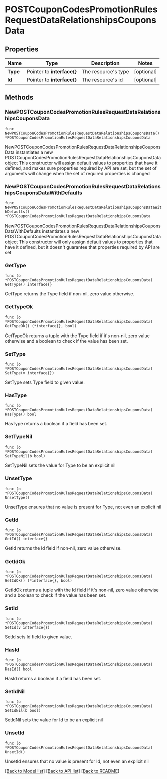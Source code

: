 # POSTCouponCodesPromotionRulesRequestDataRelationshipsCouponsData

## Properties

Name | Type | Description | Notes
------------ | ------------- | ------------- | -------------
**Type** | Pointer to **interface{}** | The resource&#39;s type | [optional] 
**Id** | Pointer to **interface{}** | The resource&#39;s id | [optional] 

## Methods

### NewPOSTCouponCodesPromotionRulesRequestDataRelationshipsCouponsData

`func NewPOSTCouponCodesPromotionRulesRequestDataRelationshipsCouponsData() *POSTCouponCodesPromotionRulesRequestDataRelationshipsCouponsData`

NewPOSTCouponCodesPromotionRulesRequestDataRelationshipsCouponsData instantiates a new POSTCouponCodesPromotionRulesRequestDataRelationshipsCouponsData object
This constructor will assign default values to properties that have it defined,
and makes sure properties required by API are set, but the set of arguments
will change when the set of required properties is changed

### NewPOSTCouponCodesPromotionRulesRequestDataRelationshipsCouponsDataWithDefaults

`func NewPOSTCouponCodesPromotionRulesRequestDataRelationshipsCouponsDataWithDefaults() *POSTCouponCodesPromotionRulesRequestDataRelationshipsCouponsData`

NewPOSTCouponCodesPromotionRulesRequestDataRelationshipsCouponsDataWithDefaults instantiates a new POSTCouponCodesPromotionRulesRequestDataRelationshipsCouponsData object
This constructor will only assign default values to properties that have it defined,
but it doesn't guarantee that properties required by API are set

### GetType

`func (o *POSTCouponCodesPromotionRulesRequestDataRelationshipsCouponsData) GetType() interface{}`

GetType returns the Type field if non-nil, zero value otherwise.

### GetTypeOk

`func (o *POSTCouponCodesPromotionRulesRequestDataRelationshipsCouponsData) GetTypeOk() (*interface{}, bool)`

GetTypeOk returns a tuple with the Type field if it's non-nil, zero value otherwise
and a boolean to check if the value has been set.

### SetType

`func (o *POSTCouponCodesPromotionRulesRequestDataRelationshipsCouponsData) SetType(v interface{})`

SetType sets Type field to given value.

### HasType

`func (o *POSTCouponCodesPromotionRulesRequestDataRelationshipsCouponsData) HasType() bool`

HasType returns a boolean if a field has been set.

### SetTypeNil

`func (o *POSTCouponCodesPromotionRulesRequestDataRelationshipsCouponsData) SetTypeNil(b bool)`

 SetTypeNil sets the value for Type to be an explicit nil

### UnsetType
`func (o *POSTCouponCodesPromotionRulesRequestDataRelationshipsCouponsData) UnsetType()`

UnsetType ensures that no value is present for Type, not even an explicit nil
### GetId

`func (o *POSTCouponCodesPromotionRulesRequestDataRelationshipsCouponsData) GetId() interface{}`

GetId returns the Id field if non-nil, zero value otherwise.

### GetIdOk

`func (o *POSTCouponCodesPromotionRulesRequestDataRelationshipsCouponsData) GetIdOk() (*interface{}, bool)`

GetIdOk returns a tuple with the Id field if it's non-nil, zero value otherwise
and a boolean to check if the value has been set.

### SetId

`func (o *POSTCouponCodesPromotionRulesRequestDataRelationshipsCouponsData) SetId(v interface{})`

SetId sets Id field to given value.

### HasId

`func (o *POSTCouponCodesPromotionRulesRequestDataRelationshipsCouponsData) HasId() bool`

HasId returns a boolean if a field has been set.

### SetIdNil

`func (o *POSTCouponCodesPromotionRulesRequestDataRelationshipsCouponsData) SetIdNil(b bool)`

 SetIdNil sets the value for Id to be an explicit nil

### UnsetId
`func (o *POSTCouponCodesPromotionRulesRequestDataRelationshipsCouponsData) UnsetId()`

UnsetId ensures that no value is present for Id, not even an explicit nil

[[Back to Model list]](../README.md#documentation-for-models) [[Back to API list]](../README.md#documentation-for-api-endpoints) [[Back to README]](../README.md)


